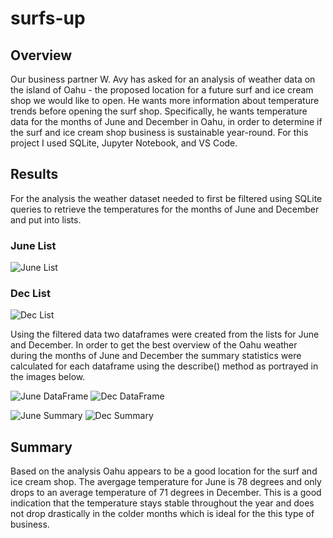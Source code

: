 # surfs-up

## Overview
Our business partner W. Avy has asked for an analysis of weather data on the island of Oahu - the proposed location for a future surf and ice cream shop we would like to open. He wants more information about temperature trends before opening the surf shop. Specifically, he wants temperature data for the months of June and December in Oahu, in order to determine if the surf and ice cream shop business is sustainable year-round. For this project I used SQLite, Jupyter Notebook, and VS Code.

## Results
For the analysis the weather dataset needed to first be filtered using SQLite queries to retrieve the temperatures for the months of June and December and put into lists. 

### June List
![June List ](https://user-images.githubusercontent.com/96552268/172037387-743a9934-1c69-4759-ac77-166fa83b7151.png)
### Dec List
![Dec List](https://user-images.githubusercontent.com/96552268/172037389-dad762e7-b36f-4361-841d-0d048b4bd412.png)

Using the filtered data two dataframes were created from the lists for June and December. In order to get the best overview of the Oahu weather during the months of June and December the summary statistics were calculated for each dataframe using the describe() method as portrayed in the images below. 

![June DataFrame](https://user-images.githubusercontent.com/96552268/172037645-47d368ae-d937-4e33-8372-0c47d94c5035.png) ![Dec DataFrame](https://user-images.githubusercontent.com/96552268/172037647-f4268afd-d5da-4c79-8fb3-2ac26e973277.png)


![June Summary](https://user-images.githubusercontent.com/96552268/172037666-d8d23602-0d17-4745-9783-f2e5f079f03d.png)
![Dec Summary](https://user-images.githubusercontent.com/96552268/172037668-0fcc2012-e04a-454e-9e34-5060e42740f2.png)



## Summary 
Based on the analysis Oahu appears to be a good location for the surf and ice cream shop. The avergage temperature for June is 78 degrees and only drops to an average temperature of 71 degrees in December. This is a good indication that the temperature stays stable throughout the year and does not drop drastically in the colder months which is ideal for the this type of business. 
